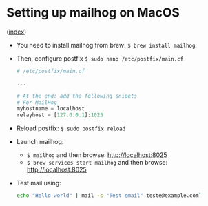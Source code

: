 # Setting up mailhog on MacOS

([index](../Index.md))


- You need to install mailhog from brew: `$ brew install mailhog`
- Then, configure postfix `$ sudo nano /etc/postfix/main.cf`

    ```python
    # /etc/postfix/main.cf

    ...

    # At the end: add the following snipets
    # For MailHog
    myhostname = localhost
    relayhost = [127.0.0.1]:1025
    ```

- Reload postfix: `$ sudo postfix reload`
- Launch mailhog:
    - `$ mailhog` and then browse: <http://localhost:8025>
    - `$ brew services start mailhog` and then browse: <http://localhost:8025>
- Test mail using:
    ```sh
    echo "Hello world" | mail -s "Test email" teste@example.com`
    ```
